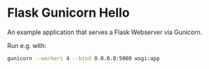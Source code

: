 # Flask Gunicorn Hello
An example application that serves a Flask Webserver via Gunicorn.

Run e.g. with:
```bash
gunicorn --workers 4 --bind 0.0.0.0:5000 wsgi:app
```
